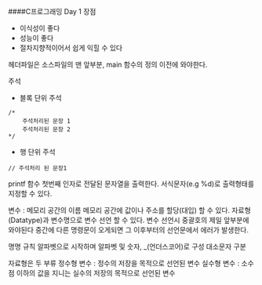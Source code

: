 ####C프로그래밍 Day 1
장점
- 이식성이 좋다
- 성능이 좋다
- 절차지향적이어서 쉽게 익힐 수 있다

헤더파일은 소스파일의 맨 앞부분, main 함수의 정의 이전에 와야한다.

주석
- 블록 단위 주석
```
/* 
	주석처리된 문장 1
    주석처리된 문장 2
*/
```
- 행 단위 주석
```
// 주석처리 된 문장1
```

printf 함수
첫번째 인자로 전달된 문자열을 출력한다.
서식문자(e.g %d)로 출력형태를 지정할 수 있다.

변수 : 메모리 공간의 이름
메모리 공간에 값이나 주소를 할당(대입) 할 수 있다.
자료형(Datatype)과 변수명으로 변수 선언 할 수 있다.
변수 선언시 중괄호의 제일 앞부분에 와야된다 중간에 다른 명령문이 오게되면 그 이후부터의 선언문에서 에러가 발생한다.

명명 규칙
알파벳으로 시작하며 알파벳 및 숫자, _(언더스코어)로 구성
대소문자 구분

자료형은 두 부류
정수형 변수 : 정수의 저장을 목적으로 선언된 변수
실수형 변수 : 소수점 이하의 값을 지니는 실수의 저장의 목적으로 선언된 변수














